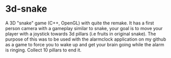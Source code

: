 # 3d-snake
A 3D "snake" game (C++, OpenGL) with quite the remake. It has a first person camera with a gameplay similar to snake, your goal is to move your player with a joystick towards 3d pillars (i.e fruits in original snake). The purpose of this was to be used with the alarmclock application on my github as a game to force you to wake up and get your brain going while the alarm is ringing. Collect 10 pillars to end it.
